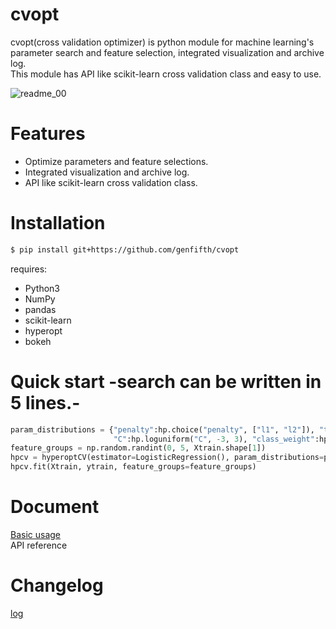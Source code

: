 # cvopt
cvopt(cross validation optimizer) is python module for machine learning's parameter search and feature selection, integrated visualization and archive log.   
This module has API like scikit-learn cross validation class and easy to use.

![readme_00](https://github.com/genfifth/cvopt/blob/master/etc/images/readme_00.PNG)

# Features
* Optimize parameters and feature selections.
* Integrated visualization and archive log.
* API like scikit-learn cross validation class.

# Installation   
```bash
$ pip install git+https://github.com/genfifth/cvopt
```
requires:   
* Python3
* NumPy
* pandas
* scikit-learn
* hyperopt
* bokeh
   
# Quick start -search can be written in 5 lines.-
```python
param_distributions = {"penalty":hp.choice("penalty", ["l1", "l2"]), "tol":hp.loguniform("tol", -4, -2), 
                       "C":hp.loguniform("C", -3, 3), "class_weight":hp.choice("class_weight", [None, "balanced"])}
feature_groups = np.random.randint(0, 5, Xtrain.shape[1]) 
hpcv = hyperoptCV(estimator=LogisticRegression(), param_distributions=param_distributions)
hpcv.fit(Xtrain, ytrain, feature_groups=feature_groups)
```
   
# Document
[Basic usage](https://github.com/genfifth/cvopt/blob/master/notebooks/basic_usage.ipynb)   
API reference

# Changelog
[log](https://github.com/genfifth/cvopt/blob/master/Changelog.md)   
